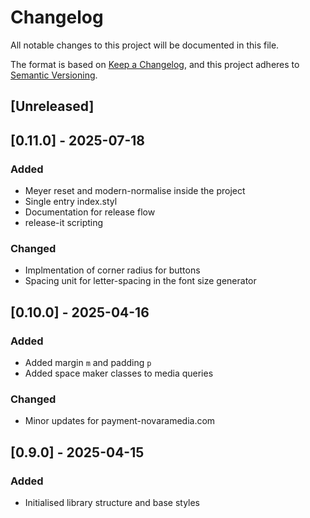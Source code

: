 # Changelog

All notable changes to this project will be documented in this file.

The format is based on [Keep a Changelog](https://keepachangelog.com/en/1.0.0/),
and this project adheres to [Semantic Versioning](https://semver.org/spec/v2.0.0.html).

## [Unreleased]

## [0.11.0] - 2025-07-18

### Added

- Meyer reset and modern-normalise inside the project
- Single entry index.styl
- Documentation for release flow
- release-it scripting

### Changed

- Implmentation of corner radius for buttons
- Spacing unit for letter-spacing in the font size generator

## [0.10.0] - 2025-04-16

### Added

- Added margin `m` and padding `p`
- Added space maker classes to media queries

### Changed

- Minor updates for payment-novaramedia.com

## [0.9.0] - 2025-04-15

### Added

- Initialised library structure and base styles
